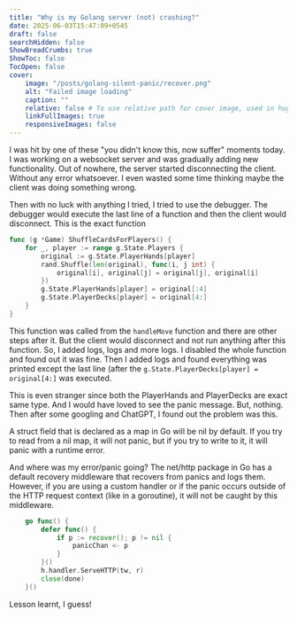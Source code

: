 ```yaml
---
title: "Why is my Golang server (not) crashing?"
date: 2025-06-03T15:47:09+0545
draft: false 
searchHidden: false
ShowBreadCrumbs: true 
ShowToc: false
TocOpen: false
cover:
    image: "/posts/golang-silent-panic/recover.png"
    alt: "Failed image loading"
    caption: ""
    relative: false # To use relative path for cover image, used in hugo Page-bundles
    linkFullImages: true
    responsiveImages: false
---
```


I was hit by one of these "you didn't know this, now suffer" moments today.
I was working on a websocket server and was gradually adding new functionality. Out of nowhere, the server started disconnecting the client. Without any error whatsoever. I even wasted some time thinking maybe the client was doing something wrong.

Then with no luck with anything I tried, I tried to use the debugger. The debugger would execute the last line of a function and then the client would disconnect.
This is the exact function

```go
func (g *Game) ShuffleCardsForPlayers() {
	for _, player := range g.State.Players {
		original := g.State.PlayerHands[player]
		rand.Shuffle(len(original), func(i, j int) {
			original[i], original[j] = original[j], original[i]
		})
		g.State.PlayerHands[player] = original[:4]
		g.State.PlayerDecks[player] = original[4:]
	}
}
```

This function was called from the `handleMove` function and there are other steps after it. But the client would disconnect and not run anything after this function. So, I added logs, logs and more logs. I disabled the whole function and found out it was fine. Then I added logs and found everything was printed except the last line (after the `g.State.PlayerDecks[player] = original[4:]` was executed.

This is even stranger since both the PlayerHands and PlayerDecks are exact same type. And I would have loved to see the panic message. But, nothing. Then after some googling and ChatGPT, I found out the problem was this.

A struct field that is declared as a map in Go will be nil by default. If you try to read from a nil map, it will not panic, but if you try to write to it, it will panic with a runtime error.

And where was my error/panic going?
The net/http package in Go has a default recovery middleware that recovers from panics and logs them. However, if you are using a custom handler or if the panic occurs outside of the HTTP request context (like in a goroutine), it will not be caught by this middleware.

```go
	go func() {
		defer func() {
			if p := recover(); p != nil {
				panicChan <- p
			}
		}()
		h.handler.ServeHTTP(tw, r)
		close(done)
	}()
```


Lesson learnt, I guess!
